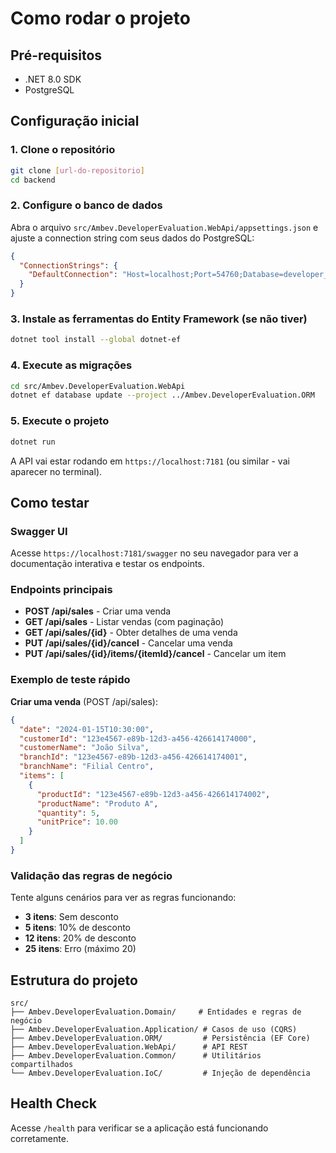 # Como rodar o projeto

## Pré-requisitos

- .NET 8.0 SDK
- PostgreSQL

## Configuração inicial

### 1. Clone o repositório
```bash
git clone [url-do-repositorio]
cd backend
```

### 2. Configure o banco de dados

Abra o arquivo `src/Ambev.DeveloperEvaluation.WebApi/appsettings.json` e ajuste a connection string com seus dados do PostgreSQL:

```json
{
  "ConnectionStrings": {
    "DefaultConnection": "Host=localhost;Port=54760;Database=developer_evaluation;Username=developer;Password=ev@luAt10n"
  }
}
```

### 3. Instale as ferramentas do Entity Framework (se não tiver)
```bash
dotnet tool install --global dotnet-ef
```

### 4. Execute as migrações
```bash
cd src/Ambev.DeveloperEvaluation.WebApi
dotnet ef database update --project ../Ambev.DeveloperEvaluation.ORM
```

### 5. Execute o projeto
```bash
dotnet run
```

A API vai estar rodando em `https://localhost:7181` (ou similar - vai aparecer no terminal).

## Como testar

### Swagger UI
Acesse `https://localhost:7181/swagger` no seu navegador para ver a documentação interativa e testar os endpoints.

### Endpoints principais

- **POST /api/sales** - Criar uma venda
- **GET /api/sales** - Listar vendas (com paginação)
- **GET /api/sales/{id}** - Obter detalhes de uma venda
- **PUT /api/sales/{id}/cancel** - Cancelar uma venda
- **PUT /api/sales/{id}/items/{itemId}/cancel** - Cancelar um item

### Exemplo de teste rápido

**Criar uma venda** (POST /api/sales):
```json
{
  "date": "2024-01-15T10:30:00",
  "customerId": "123e4567-e89b-12d3-a456-426614174000",
  "customerName": "João Silva",
  "branchId": "123e4567-e89b-12d3-a456-426614174001",
  "branchName": "Filial Centro",
  "items": [
    {
      "productId": "123e4567-e89b-12d3-a456-426614174002",
      "productName": "Produto A",
      "quantity": 5,
      "unitPrice": 10.00
    }
  ]
}
```

### Validação das regras de negócio

Tente alguns cenários para ver as regras funcionando:

- **3 itens**: Sem desconto
- **5 itens**: 10% de desconto  
- **12 itens**: 20% de desconto
- **25 itens**: Erro (máximo 20)

## Estrutura do projeto

```
src/
├── Ambev.DeveloperEvaluation.Domain/     # Entidades e regras de negócio
├── Ambev.DeveloperEvaluation.Application/ # Casos de uso (CQRS)
├── Ambev.DeveloperEvaluation.ORM/         # Persistência (EF Core)
├── Ambev.DeveloperEvaluation.WebApi/      # API REST
├── Ambev.DeveloperEvaluation.Common/      # Utilitários compartilhados
└── Ambev.DeveloperEvaluation.IoC/         # Injeção de dependência
```

## Health Check

Acesse `/health` para verificar se a aplicação está funcionando corretamente.
